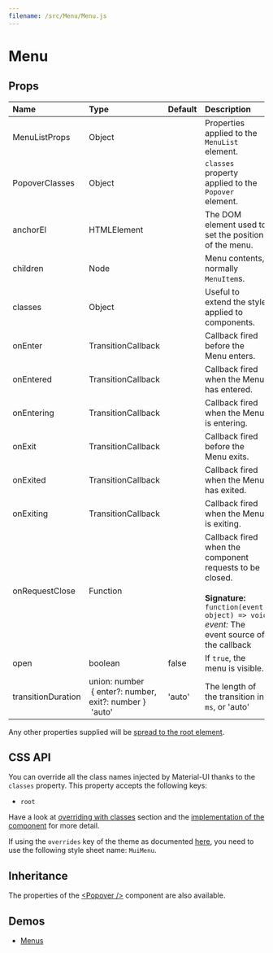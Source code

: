 ```yaml
---
filename: /src/Menu/Menu.js
---
```


<!--- This documentation is automatically generated, do not try to edit it. -->

# Menu



## Props

| Name | Type | Default | Description |
|:-----|:-----|:--------|:------------|
| MenuListProps | Object |  | Properties applied to the `MenuList` element. |
| PopoverClasses | Object |  | `classes` property applied to the `Popover` element. |
| anchorEl | HTMLElement |  | The DOM element used to set the position of the menu. |
| children | Node |  | Menu contents, normally `MenuItem`s. |
| classes | Object |  | Useful to extend the style applied to components. |
| onEnter | TransitionCallback |  | Callback fired before the Menu enters. |
| onEntered | TransitionCallback |  | Callback fired when the Menu has entered. |
| onEntering | TransitionCallback |  | Callback fired when the Menu is entering. |
| onExit | TransitionCallback |  | Callback fired before the Menu exits. |
| onExited | TransitionCallback |  | Callback fired when the Menu has exited. |
| onExiting | TransitionCallback |  | Callback fired when the Menu is exiting. |
| onRequestClose | Function |  | Callback fired when the component requests to be closed.<br><br>**Signature:**<br>`function(event: object) => void`<br>*event:* The event source of the callback |
| open | boolean | false | If `true`, the menu is visible. |
| transitionDuration | union:&nbsp;number<br>&nbsp;{ enter?: number, exit?: number }<br>&nbsp;'auto'<br> | 'auto' | The length of the transition in `ms`, or 'auto' |

Any other properties supplied will be [spread to the root element](/customization/api#spread).

## CSS API

You can override all the class names injected by Material-UI thanks to the `classes` property.
This property accepts the following keys:
- `root`

Have a look at [overriding with classes](/customization/overrides#overriding-with-classes) section
and the [implementation of the component](https://github.com/callemall/material-ui/tree/v1-beta/src/Menu/Menu.js)
for more detail.

If using the `overrides` key of the theme as documented
[here](/customization/themes#customizing-all-instances-of-a-component-type),
you need to use the following style sheet name: `MuiMenu`.

## Inheritance

The properties of the [&lt;Popover /&gt;](/api/popover) component are also available.

## Demos

- [Menus](/demos/menus)


